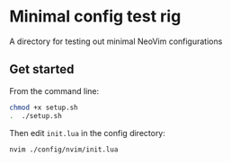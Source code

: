 # Minimal config test rig
A directory for testing out minimal NeoVim configurations

## Get started
From the command line:
```sh
chmod +x setup.sh
.  ./setup.sh  
```

Then edit `init.lua` in the config directory:
```
nvim ./config/nvim/init.lua
```
